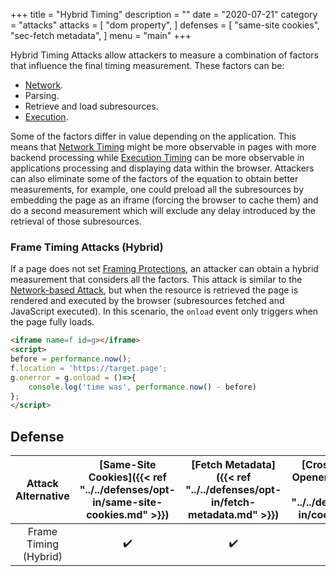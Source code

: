 +++
title = "Hybrid Timing"
description = ""
date = "2020-07-21"
category = "attacks"
attacks = [
    "dom property",
]
defenses = [
    "same-site cookies",
    "sec-fetch metadata",
]
menu = "main"
+++

Hybrid Timing Attacks allow attackers to measure a combination of factors that influence the final timing measurement. These factors can be:

- [Network](https://TODO).
- Parsing.
- Retrieve and load subresources.
- [Execution](https://TODO).

Some of the factors differ in value depending on the application. This means that [Network Timing](https://TODO) might be more observable in pages with more backend processing while [Execution Timing](https://TODO) can be more observable in applications processing and displaying data within the browser. Attackers can also eliminate some of the factors of the equation to obtain better measurements, for example, one could preload all the subresources by embedding the page as an iframe (forcing the browser to cache them) and do a second measurement which will exclude any delay introduced by the retrieval of those subresources.

###  Frame Timing Attacks (Hybrid)

If a page does not set [Framing Protections](https://TODO), an attacker can obtain a hybrid measurement that considers all the factors. This attack is similar to the [Network-based Attack](https://TODO-frame-timing-attacks-network), but when the resource is retrieved the page is rendered and executed by the browser (subresources fetched and JavaScript executed). In this scenario, the `onload` event only triggers when the page fully loads.

```html
<iframe name=f id=g></iframe>
<script>
before = performance.now();
f.location = 'https://target.page';
g.onerror = g.onload = ()=>{
    console.log('time was', performance.now() - before)
};
</script>
```

## Defense

| Attack Alternative  | [Same-Site Cookies]({{< ref "../../defenses/opt-in/same-site-cookies.md" >}})  | [Fetch Metadata]({{< ref "../../defenses/opt-in/fetch-metadata.md" >}})  | [Cross-Origin-Opener-Policy]({{< ref "../../defenses/opt-in/coop.md" >}})  |  [Framing Protections]({{< ref "../../defenses/opt-in/xfo.md" >}}) |
|:----------------------:|:------------------:|:---------------:|:-----:|:--------------------:|
| Frame Timing (Hybrid)  |         ✔️       |      ✔️       |  ❌   |          ✔️          |
